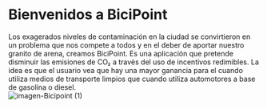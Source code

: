 # Bienvenidos a BiciPoint
Los exagerados niveles de contaminación en la ciudad se convirtieron en un problema que nos compete a todos y en el deber de aportar nuestro granito de arena, creamos BiciPoint. Es una aplicación que pretende disminuir las emisiones de CO₂ a través del uso de incentivos redimibles. La idea es que el usuario vea que hay una mayor ganancia para el cuando utiliza medios de transporte limpios que cuando utiliza automotores a base de gasolina o diesel.
<br>
![imagen-Bicipoint (1)](https://user-images.githubusercontent.com/66284121/97031417-dcf5c680-1525-11eb-82f2-1ff3242f78a4.png)
